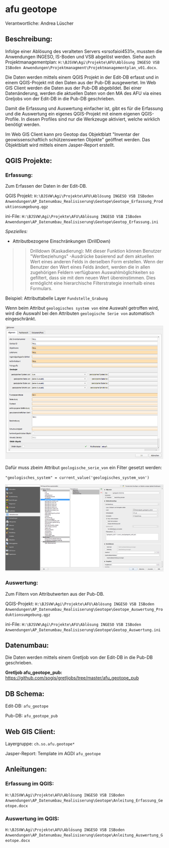 # afu geotope

Verantwortliche: Andrea Lüscher

## Beschreibung:
Infolge einer Ablösung des veralteten Servers «srsofaioi4531», mussten die Anwendungen INGESO, IS-Boden und VSB abgelöst werden. Siehe auch Projektmanagementplan: `H:\BJSVW\Agi\Projekte\AFU\Ablösung INGESO VSB ISBoden Anwendungen\Projektmanagment\Projektmanagementplan_v01.docx`.

Die Daten werden mittels einem QGIS Projekt in der Edit-DB erfasst und in einem QGIS-Projekt mit den Daten aus der Pub-DB ausgewertet. Im Web GIS Client werden die Daten aus der Pub-DB abgebildet. Bei einer Datenänderung, werden die aktuellen Daten  von den MA des AFU via eines Greljobs von der Edit-DB in die Pub-DB geschrieben.

Damit die Erfassung und Auswertung einfacher ist, gibt es für die Erfassung und die Auswertung ein eigenes QGIS-Projekt mit einem eigenen QGIS-Profile. In diesen Profiles sind nur die Werkzeuge aktiviert, welche wirklich benötigt werden.

Im Web GIS Client kann pro Geotop das Objektblatt "Inventar der geowissenschaftlich schützenswerten Objekte" geöffnet werden. Das Objektblatt wird mittels einem Jasper-Report erstellt.

## QGIS Projekte:
### Erfassung:
Zum Erfassen der Daten in der Edit-DB.

QGIS Projekt: `H:\BJSVW\Agi\Projekte\AFU\Ablösung INGESO VSB ISBoden Anwendungen\AP_Datenumbau_Realisiserung\Geotope\Geotope_Erfassung_Produktionsumgebung.qgz`

ini-File: `H:\BJSVW\Agi\Projekte\AFU\Ablösung INGESO VSB ISBoden Anwendungen\AP_Datenumbau_Realisiserung\Geotope\Geotop_Erfassung.ini`

*Spezielles:*
* Attributbezogene Einschränkungen (DrillDown)
>> Drilldown (Kaskadierung): Mit dieser Funktion können Benutzer "Wertbeziehungs" -Ausdrücke basierend auf dem aktuellen Wert eines anderen Felds in derselben Form erstellen. Wenn der Benutzer den Wert eines Felds ändert, werden die in allen zugehörigen Feldern verfügbaren Auswahlmöglichkeiten so gefiltert, dass sie mit dem neuen Wert übereinstimmen. Dies ermöglicht eine hierarchische Filterstrategie innerhalb eines Formulars.

Beispiel: Attributtabelle Layer `Fundstelle_Grabung`

Wenn beim Attribut `geologisches system von` eine Auswahl getroffen wird, wird die Auswahl bei den Attributen `geologische Serie von` automatisch eingeschränkt.

![](https://github.com/bjsvwcur/DockTick_rote_Faeden/blob/master/Documents/afu_geologie_drilldown_2.PNG)

Dafür muss zbeim Attribut `geologische_serie_von` ein Filter gesetzt werden:

`"geologisches_system" = current_value('geologisches_system_von')`

![](https://github.com/bjsvwcur/DockTick_rote_Faeden/blob/master/Documents/afu_geologie_drilldown_1.PNG)

### Auswertung:
Zum Filtern von Attributwerten aus der Pub-DB.

QGIS-Projekt: `H:\BJSVW\Agi\Projekte\AFU\Ablösung INGESO VSB ISBoden Anwendungen\AP_Datenumbau_Realisiserung\Geotope\Geotope_Auswertung_Produktionsumgebung.qgz`

ini-File: `H:\BJSVW\Agi\Projekte\AFU\Ablösung INGESO VSB ISBoden Anwendungen\AP_Datenumbau_Realisiserung\Geotope\Geotop_Auswertung.ini`

## Datenumbau:
Die Daten werden mittels einem Gretljob von der Edit-DB in die Pub-DB geschrieben.

**Gretljob afu_geotope_pub:** https://github.com/sogis/gretljobs/tree/master/afu_geotope_pub

## DB Schema:
Edit-DB: `afu_geotope`

Pub-DB: `afu_geotope_pub`

## Web GIS Client:
Layergruppe: `ch.so.afu.geotope*`

Jasper-Report: Template im AGDI `afu_geotope`

## Anleitungen:
### Erfassung im QGIS: 
`H:\BJSVW\Agi\Projekte\AFU\Ablösung INGESO VSB ISBoden Anwendungen\AP_Datenumbau_Realisiserung\Geotope\Anleitung_Erfassung_Geotope.docx`

### Auswertung im QGIS: 
`H:\BJSVW\Agi\Projekte\AFU\Ablösung INGESO VSB ISBoden Anwendungen\AP_Datenumbau_Realisiserung\Geotope\Anleitung_Auswertung_Geotope.docx`

